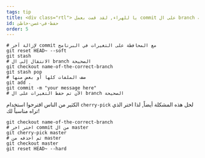 ```yaml
---
tags: tip
title: <div class="rtl"> يا للهراء, لقد قمت بعمل commit على ال branch الخاطئة! </div>
id: حفظ-في-غصن-خاطئ
order: 5
---
```


<div class = "rtl">

```git
# لإزالة آخر commit مع المحافظة على التغيرات في البرنامح
git reset HEAD~ --soft
git stash
# الانتقال إلى ال branch الصحيحة
git checkout name-of-the-correct-branch
git stash pop
# ضف الملفات كلها أو بعض منها
git add .
git commit -m "your message here"
# الآن تم حفظ التغيرات على ال branch الصحيحة

```

الكثير من الناس اقترحوا استخدام `cherry-pick` لحل هذه المشكلة أيضاً, لذا اختر الذي تراه مناسباً لك!

```git
git checkout name-of-the-correct-branch
# اختر اخر commit من ال master
git cherry-pick master
# ثم احذفه من master
git checkout master
git reset HEAD~ --hard
```

</div>
